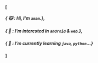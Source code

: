  #### [
 ##### { 😽 : Hi, I’m `aman`.},
 ##### { 💛 : I’m interested in `android` & `web`.},
 ##### { 🌟 : I’m currently learning `java`, `python`...}
 #### ]
